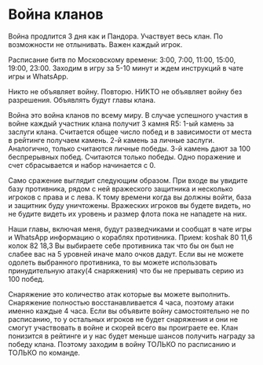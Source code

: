 # Война кланов 

Война продлится 3 дня как и Пандора. Участвует весь клан. По возможности не отлынивать. Важен каждый игрок.

Расписание битв по Московскому времени: 3:00, 7:00, 11:00, 15:00, 19:00, 23:00. Заходим в игру за 5-10 минут и ждем инструкций в чате игры и WhatsApp.

Никто не объявляет войну. Повторю. НИКТО не объявляет войну без разрешения. Объявлять будут главы клана.

Война это война кланов по всему миру. В случае успешного участия в войне каждый участник клана получит 3 камня R5:
1-ый камень за заслуги клана. Считается общее число побед и в зависимости от места в рейтинге получаем камень.
2-й камень за личные заслуги. Аналогично, только считаются личные победы.
3-й камень дают за 100 беспрерывных побед. Считаются только победы. Одно поражение и счет сбрасывается и набор начинается с 0.

Само сражение выглядит следующим образом. При входе вы увидите базу противника, рядом с ней вражеского защитника и несколько игроков с права и с лева. К тому времени когда вы должны войти, база и защитник буду уничтожены. Вражеских игроков вы будете видеть, но не будите видеть их уровень и размер флота пока не нападете на них.

Наши главы, включая меня, будут разведчиками и сообщат в чате игры и WhatsApp информацию о кораблях противника. Прием: koshak 80 11,6 колок 82 18,3
Вы выбираете себе противника так что бы он был не слабее вас на 5 уровней иначе мало очков дадут. Если вы не можете одолеть выбранного противника, то вы можете использовать принудительную атаку(4 снаряжения) что бы не прерывать серию из 100 побед.

Снаряжение это количество атак которые вы можете выполнить. Снаряжение полностью восстанавливается 4 часа, поэтому атаки именно каждые 4 часа. Если вы объявите войну самостоятельно не по расписанию, то у остальных игроков не будет снаряжения и они не смогут участвовать в войне и скорей всего вы проиграете ее. Клан понизится в рейтинге и у нас будет меньше шансов получить награду за победу клана. Поэтому заходим в войну ТОЛЬКО по расписанию и ТОЛЬКО по команде.

